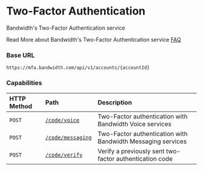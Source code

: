 # Two-Factor Authentication
Bandwidth's Two-Factor Authentication service

<aside class="alert general small">
<p>
Read More about Bandwidth's Two-Factor Authentication service <a href="http://dev.bandwidth.com/mfa">FAQ</a>
</p>
</aside>

### Base URL

`https://mfa.bandwidth.com/api/v1/accounts/{accountId}`

### Capabilities

| HTTP Method                    | Path                              | Description                                                 |
|:-------------------------------|:----------------------------------|:------------------------------------------------------------|
| <code class="post">POST</code> | [`/code/voice`](voice.md)         | Two-Factor authentication with Bandwidth Voice services |
| <code class="post">POST</code> | [`/code/messaging`](messaging.md) | Two-Factor authentication with Bandwidth Messaging services |
| <code class="post">POST</code> | [`/code/verify`](verify.md)       | Verify a previously sent two-factor authentication code     |
